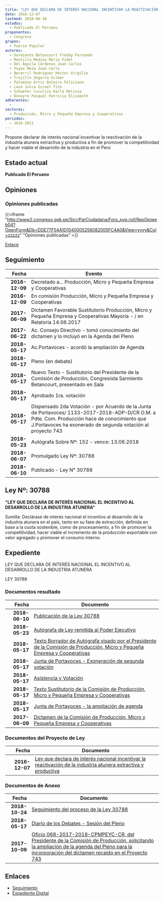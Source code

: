 ```yaml
---
title: "LEY QUE DECLARA DE INTERÉS NACIONAL INCENTIVAR LA REACTIVACIÓN DE LA INDUSTRIA ATUNERA EXTRACTIVA Y PRODUCTIVA"
date: 2016-12-07
lastmod: 2018-06-10
estados: 
  - Publicado El Peruano
proponentes: 
  - Congreso
grupos: 
  - Fuerza Popular
autores: 
  - Sarmiento Betancourt Freddy Fernando
  - Mantilla Medina Mario Fidel
  - Del Águila Cárdenas Juan Carlos
  - Yuyes Meza Juan Carlo
  - Becerril Rodríguez Héctor Virgilio
  - Trujillo Zegarra Gilmer
  - Palomino Ortiz Dalmiro Feliciano
  - Lazo Julca Israel Tito
  - Schaefer Cuculiza Karla Melissa
  - Donayre Pasquel Patricia Elizabeth
adherentes: 
  - 
sectores: 
  - Producción, Micro y Pequeña Empresa y Cooperativas
periodos: 
  - 2016-2021
---
```


Propone declarar de interés nacional incentivar la reactivación de la industria atunera extractiva y productiva a fin de promover la competitividad y hacer viable el desarrollo de la industria en el Perú


## Estado actual

**Publicado El Peruano**

## Opiniones

### Opiniones publicadas

{{<iframe "http://www2.congreso.gob.pe/Sicr/ParCiudadana/Foro_pvp.nsf/RepOpiweb04?OpenForm&Db=DDE77F54A1D1040005258082005FC4A0&View=yyyy&Col=zzzzz" "Opiniones publicadas" >}}

[Enlace](http://www2.congreso.gob.pe/Sicr/ParCiudadana/Foro_pvp.nsf/RepOpiweb04?OpenForm&Db=DDE77F54A1D1040005258082005FC4A0&View=yyyy&Col=zzzzz)

## Seguimiento

| Fecha | Evento |
|------:|--------|
| **2016-12-09** | Decretado a... Producción, Micro y Pequeña Empresa y Cooperativas|
| **2016-12-09** | En comisión Producción, Micro y Pequeña Empresa y Cooperativas|
| **2017-06-09** | Dictamen Favorable Sustitutorio Producción, Micro y Pequeña Empresa y Cooperativas Mayoria - / en Relatoría 14.06.2017|
| **2017-06-22** | Ac. Consejo Directivo - tomó conocimiento del dictamen y lo incluyó en la Agenda del Pleno|
| **2018-05-17** | Ac.Portavoces - acordó la ampliación de Agenda|
| **2018-05-17** | Pleno (en debate)|
| **2018-05-17** | Nuevo Texto - Sustitutorio del Presidente de la Comisión de Producción, Congresista Sarmiento Betancourt, presentado en Sala|
| **2018-05-17** | Aprobado 1ra. votación|
| **2018-05-17** | Dispensado 2da Votación - por Acuerdo de la Junta de Portavoces/ 1133-2017-2018-ADP-D/CR O.M. a Pdte. Com. Producción hace de conocimiento que J.Portavoces ha exonerado de segunda votación al proyecto 743|
| **2018-05-23** | Autógrafa Sobre Nº: 152 - vence: 13.06.2018|
| **2018-06-07** | Promulgado Ley Nº: 30788|
| **2018-06-10** | Publicado - Ley N° 30788|

## Ley Nº: 30788

**"LEY QUE DECLARA DE INTERÉS NACIONAL EL INCENTIVO AL DESARROLLO DE LA INDUSTRIA ATUNERA"**

Sumilla: Declárase de interés nacional el incentivo al desarrollo de la industria atunera en el país, tanto en su fase de extracción, definida en base a la cuota sostenible, como de procesamiento, a fin de promover la competitividad, hacer viable el incremento de la producción exportable con valor agregado y promover el consumo interno.


## Expediente

LEY QUE DECLARA DE INTERÉS NACIONAL EL INCENTIVO AL DESARROLLO DE LA INDUSTRIA ATUNERA

LEY 30788


### Documentos resultado

| Fecha | Documento |
|------:|--------|
| **2018-06-10** | [Publicación de la Ley 30788](http://www.leyes.congreso.gob.pe/Documentos/2016_2021/ADLP/Normas_Legales/30788-LEY.pdf) |
| **2018-05-23** | [Autógrafa de Ley remitida al Poder Ejecutivo](http://www.leyes.congreso.gob.pe/Documentos/2016_2021/ADLP/Texto_Aprobado/AU0074320180523.pdf) |
| **2018-05-17** | [Texto Borrador de Autógrafa visado por el Presidente de la Comisión de Producción, Micro y Pequeña Empresa y Cooperativas](http://www.leyes.congreso.gob.pe/Documentos/2016_2021/Texto_Borrador_de_Autografa/BAU0074320180517.pdf) |
| **2018-05-17** | [Junta de Portavoces - Exoneración de segunda votación](http://www.leyes.congreso.gob.pe/Documentos/2016_2021/Acuerdos/Junta_Portavoces/AJP00743_20180517.pdf) |
| **2018-05-17** | [Asistencia y Votación](http://www.leyes.congreso.gob.pe/Documentos/2016_2021/Asistencia_y_Votacion/Proyectos_de_Ley/AV00743_20180517.pdf) |
| **2018-05-17** | [Texto Sustitutorio de la Comisión de Producción, Micro y Pequeña Empresa y Cooperativas](http://www.leyes.congreso.gob.pe/Documentos/2016_2021/Texto_Sustitutorio/Proyectos_de_Ley/TS00743_20180517.pdf) |
| **2018-05-17** | [Junta de Portavoces - la ampliación de agenda](http://www.leyes.congreso.gob.pe/Documentos/2016_2021/Acuerdos/Junta_Portavoces/AJP0074320180517.pdf) |
| **2017-06-09** | [Dictamen de la Comisión de Producción, Micro y Pequeña Empresa y Cooperativas](http://www.leyes.congreso.gob.pe/Documentos/2016_2021/Dictamenes/Proyectos_de_Ley/00743DC18MAY_20170609.pdf) |

### Documentos del Proyecto de Ley

| Fecha | Documento |
|------:|--------|
| **2016-12-07** | [Ley que declara de interés nacional incentivar la reactivación de la industria atunera extractiva y productiva](http://www.leyes.congreso.gob.pe/Documentos/2016_2021/Proyectos_de_Ley_y_de_Resoluciones_Legislativas/PL0074320161207..pdf) |

### Documentos de Anexo

| Fecha | Documento |
|------:|--------|
| **2018-10-24** | [Seguimiento del proceso de la Ley 30788](http://www.leyes.congreso.gob.pe/Documentos/2016_2021/Seguimiento_de_Proyectos_de_Ley/00743PL20181228.pdf) |
| **2018-05-17** | [Diario de los Debates - Sesión del Pleno](http://www.leyes.congreso.gob.pe/Documentos/2016_2021/ADLP/Diario_Debates/30788-TDD.pdf) |
| **2017-10-09** | [Oficio 068-2017-2018-CPMPEYC-CR, del Presidente de la Comisión de Producción, solicitando la ampliación de la agenda del Pleno para la incorporación del dictamen recaído en el Proyecto 743](http://www.leyes.congreso.gob.pe/Documentos/2016_2021/Oficios/Comisiones_Ordinarias/OFICIO-068-2017-2018-CPMPEYC-CR.PDF) |

## Enlaces 

- [Seguimiento](http://www2.congreso.gob.pe/Sicr/TraDocEstProc/CLProLey2016.nsf/f7fff46988ca05b1052578e100829cc7/e53a60f6a3a5f03605258082005a6de1?OpenDocument)
- [Expediente Digital](http://www2.congreso.gob.pehttp://www2.congreso.gob.pe/Sicr/TraDocEstProc/CLProLey2016.nsf/f7fff46988ca05b1052578e100829cc7/e53a60f6a3a5f03605258082005a6de1?OpenDocument&Click=05257FB7005EB655.eb71d0cf91d8294e05256cdf006b5706/$Body/0.1C6C)
